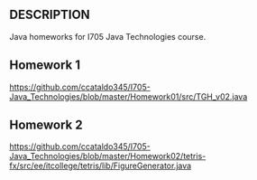 DESCRIPTION
------------

Java homeworks for I705 Java Technologies course.


Homework 1
------------

https://github.com/ccataldo345/I705-Java_Technologies/blob/master/Homework01/src/TGH_v02.java


Homework 2
------------

https://github.com/ccataldo345/I705-Java_Technologies/blob/master/Homework02/tetris-fx/src/ee/itcollege/tetris/lib/FigureGenerator.java